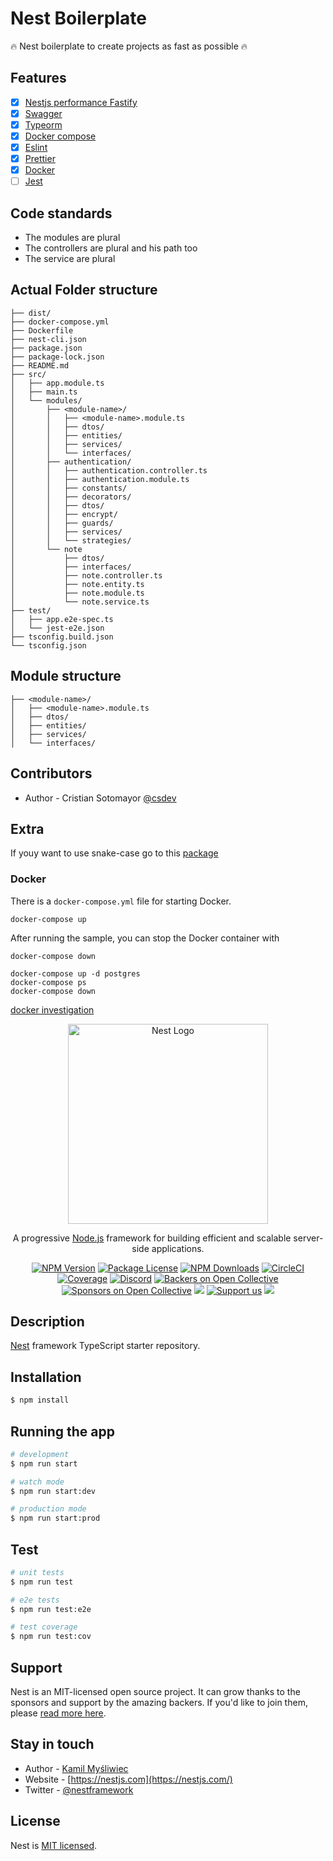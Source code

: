 # Nest Boilerplate

🔥 Nest boilerplate to create projects as fast as possible 🔥


## Features

- [x] [Nestjs performance Fastify](https://docs.nestjs.com/techniques/performance)
- [x] [Swagger](https://swagger.io/)
- [x] [Typeorm](https://typeorm.io/)
- [x] [Docker compose](https://docs.docker.com/engine/reference/commandline/compose/)
- [x] [Eslint](https://eslint.org/)
- [x] [Prettier](https://prettier.io/)
- [x] [Docker](https://www.docker.com/)
- [ ] [Jest](https://jestjs.io/)

## Code standards

- The modules are plural
- The controllers are plural and his path too
- The service are plural

## Actual Folder structure

```
├── dist/
├── docker-compose.yml
├── Dockerfile
├── nest-cli.json
├── package.json
├── package-lock.json
├── README.md
├── src/
│   ├── app.module.ts
│   ├── main.ts
│   └── modules/
│       ├── <module-name>/
│       │   ├── <module-name>.module.ts
│       │   ├── dtos/
│       │   ├── entities/
│       │   ├── services/
│       │   └── interfaces/
│       ├── authentication/
│       │   ├── authentication.controller.ts
│       │   ├── authentication.module.ts
│       │   ├── constants/
│       │   ├── decorators/
│       │   ├── dtos/
│       │   ├── encrypt/
│       │   ├── guards/
│       │   ├── services/
│       │   └── strategies/
│       └── note
│           ├── dtos/
│           ├── interfaces/
│           ├── note.controller.ts
│           ├── note.entity.ts
│           ├── note.module.ts
│           └── note.service.ts
├── test/
│   ├── app.e2e-spec.ts
│   └── jest-e2e.json
├── tsconfig.build.json
└── tsconfig.json
```

## Module structure

```
├── <module-name>/
│   ├── <module-name>.module.ts
│   ├── dtos/
│   ├── entities/
│   ├── services/
│   └── interfaces/
```

## Contributors

- Author - Cristian Sotomayor [@csdev](https://github.com/csdev19)

## Extra

If youy want to use snake-case go to this [package](https://www.npmjs.com/package/typeorm-naming-strategies)


### Docker

There is a `docker-compose.yml` file for starting Docker.

`docker-compose up`

After running the sample, you can stop the Docker container with

`docker-compose down`

```
docker-compose up -d postgres
docker-compose ps
docker-compose down
```

[docker investigation ](https://blog.logrocket.com/docker-volumes-vs-bind-mounts/)


<p align="center">
  <a href="http://nestjs.com/" target="blank"><img src="https://nestjs.com/img/logo_text.svg" width="320" alt="Nest Logo" /></a>
</p>

[circleci-image]: https://img.shields.io/circleci/build/github/nestjs/nest/master?token=abc123def456
[circleci-url]: https://circleci.com/gh/nestjs/nest

  <p align="center">A progressive <a href="http://nodejs.org" target="_blank">Node.js</a> framework for building efficient and scalable server-side applications.</p>
    <p align="center">
<a href="https://www.npmjs.com/~nestjscore" target="_blank"><img src="https://img.shields.io/npm/v/@nestjs/core.svg" alt="NPM Version" /></a>
<a href="https://www.npmjs.com/~nestjscore" target="_blank"><img src="https://img.shields.io/npm/l/@nestjs/core.svg" alt="Package License" /></a>
<a href="https://www.npmjs.com/~nestjscore" target="_blank"><img src="https://img.shields.io/npm/dm/@nestjs/common.svg" alt="NPM Downloads" /></a>
<a href="https://circleci.com/gh/nestjs/nest" target="_blank"><img src="https://img.shields.io/circleci/build/github/nestjs/nest/master" alt="CircleCI" /></a>
<a href="https://coveralls.io/github/nestjs/nest?branch=master" target="_blank"><img src="https://coveralls.io/repos/github/nestjs/nest/badge.svg?branch=master#9" alt="Coverage" /></a>
<a href="https://discord.gg/G7Qnnhy" target="_blank"><img src="https://img.shields.io/badge/discord-online-brightgreen.svg" alt="Discord"/></a>
<a href="https://opencollective.com/nest#backer" target="_blank"><img src="https://opencollective.com/nest/backers/badge.svg" alt="Backers on Open Collective" /></a>
<a href="https://opencollective.com/nest#sponsor" target="_blank"><img src="https://opencollective.com/nest/sponsors/badge.svg" alt="Sponsors on Open Collective" /></a>
  <a href="https://paypal.me/kamilmysliwiec" target="_blank"><img src="https://img.shields.io/badge/Donate-PayPal-ff3f59.svg"/></a>
    <a href="https://opencollective.com/nest#sponsor"  target="_blank"><img src="https://img.shields.io/badge/Support%20us-Open%20Collective-41B883.svg" alt="Support us"></a>
  <a href="https://twitter.com/nestframework" target="_blank"><img src="https://img.shields.io/twitter/follow/nestframework.svg?style=social&label=Follow"></a>
</p>
  <!--[![Backers on Open Collective](https://opencollective.com/nest/backers/badge.svg)](https://opencollective.com/nest#backer)
  [![Sponsors on Open Collective](https://opencollective.com/nest/sponsors/badge.svg)](https://opencollective.com/nest#sponsor)-->

## Description

[Nest](https://github.com/nestjs/nest) framework TypeScript starter repository.

## Installation

```bash
$ npm install
```

## Running the app

```bash
# development
$ npm run start

# watch mode
$ npm run start:dev

# production mode
$ npm run start:prod
```

## Test

```bash
# unit tests
$ npm run test

# e2e tests
$ npm run test:e2e

# test coverage
$ npm run test:cov
```

## Support

Nest is an MIT-licensed open source project. It can grow thanks to the sponsors and support by the amazing backers. If you'd like to join them, please [read more here](https://docs.nestjs.com/support).

## Stay in touch

- Author - [Kamil Myśliwiec](https://kamilmysliwiec.com)
- Website - [https://nestjs.com](https://nestjs.com/)
- Twitter - [@nestframework](https://twitter.com/nestframework)

## License

Nest is [MIT licensed](LICENSE).
